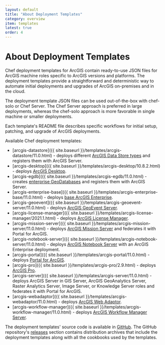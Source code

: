 ```yaml
---
layout: default
title: "About Deployment Templates"
category: overview
item: templates
latest: true
order: 4
---
```


# About Deployment Templates

Chef deployment templates for ArcGIS contain ready-to-use JSON files for ArcGIS machine roles specific to ArcGIS versions and platforms. The deployment templates provide a straightforward and deterministic way to automate initial deployments and upgrades of ArcGIS on-premises and in the cloud.

The deployment template JSON files can be used out-of-the-box with chef-solo or Chef Server. The Chef Server approach is preferred in large deployments, whereas the chef-solo approach is more favorable in single machine or smaller deployments.

Each template's README file describes specific workflows for initial setup, patching, and upgrade of ArcGIS deployments.

Available Chef deployment templates:

* [arcgis-datastore]({{ site.baseurl }}/templates/arcgis-datastore/11.0.html) - deploys different [ArcGIS Data Store types](https://enterprise.arcgis.com/en/portal/11.0/administer/windows/what-is-arcgis-data-store.htm) and registers them with ArcGIS Server.
* [arcgis-desktop]({{ site.baseurl }}/templates/arcgis-desktop/10.8.2.html) - deploys [ArcGIS Desktop](https://desktop.arcgis.com/en/).
* [arcgis-egdb]({{ site.baseurl }}/templates/arcgis-egdb/11.0.html) - creates [enterprise GeoDatabases](https://enterprise.arcgis.com/en/server/11.0/manage-data/windows/enterprise-geodatabases-and-arcgis-enterprise.htm) and registers them with ArcGIS Server.
* [arcgis-enterprise-base]({{ site.baseurl }}/templates/arcgis-enterprise-base/11.0.html) - deploys [base ArcGIS Enterprise](https://enterprise.arcgis.com/en/get-started/11.0/windows/base-arcgis-enterprise-deployment.htm).
* [arcgis-geoevent]({{ site.baseurl }}/templates/arcgis-geoevent-server/11.0.html) - deploys [ArcGIS GeoEvent Server](https://enterprise.arcgis.com/en/geoevent/).
* [arcgis-license-manager]({{ site.baseurl }}/templates/arcgis-license-manager/2021.1.html) - deploys [ArcGIS License Manager](https://desktop.arcgis.com/en/license-manager/11.0/welcome.htm).
* [arcgis-mission-server]({{ site.baseurl }}/templates/arcgis-mission-server/11.0.html) - deploys [ArcGIS Mission Server](https://enterprise.arcgis.com/en/mission/) and federates it with  Portal for ArcGIS.
* [arcgis-notebook-server]({{ site.baseurl }}/templates/arcgis-notebook-server/11.0.html) - deploys [ArcGIS Notebook Server](https://enterprise.arcgis.com/en/notebook/) with an ArcGIS Enterprise deployment.
* [arcgis-portal]({{ site.baseurl }}/templates/arcgis-portal/11.0.html) - deploys [Portal for ArcGIS](https://enterprise.arcgis.com/en/portal/).
* [arcgis-pro]({{ site.baseurl }}/templates/arcgis-pro/2.9.html) - deploys [ArcGIS Pro](https://www.esri.com/en-us/arcgis/products/arcgis-pro/overview).
* [arcgis-server]({{ site.baseurl }}/templates/arcgis-server/11.0.html) - deploys ArcGIS Server in GIS Server, ArcGIS GeoAnalytics Server, Raster Analytics Server, Image Server, or Knowledge Server roles and federates it with Portal for ArcGIS.
* [arcgis-webadaptor]({{ site.baseurl }}/templates/arcgis-webadaptor/11.0.html) - deploys [ArcGIS Web Adaptor](https://enterprise.arcgis.com/en/server/11.0/install/windows/about-the-arcgis-web-adaptor.htm).
* [arcgis-workflow-manager]({{ site.baseurl }}/templates/arcgis-workflow-manager/11.0.html) - deploys [ArcGIS Workflow Manager Server](https://enterprise.arcgis.com/en/workflow/).

 The deployment templates' source code is available in [GitHub](https://github.com/Esri/arcgis-cookbook). The GitHub repository's [releases](https://github.com/Esri/arcgis-cookbook/releases) section contains distribution archives that include the deployment templates along with all the cookbooks used by the templates.
